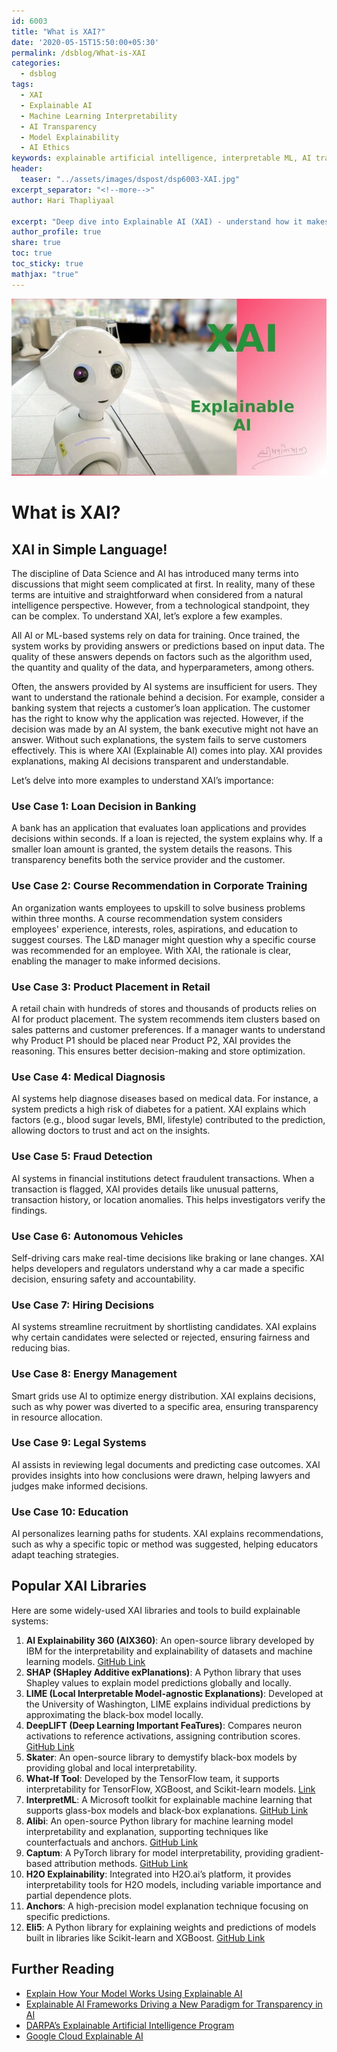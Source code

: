 ```yaml
---
id: 6003    
title: "What is XAI?"
date: '2020-05-15T15:50:00+05:30'
permalink: /dsblog/What-is-XAI
categories:
  - dsblog
tags:
  - XAI
  - Explainable AI
  - Machine Learning Interpretability
  - AI Transparency
  - Model Explainability
  - AI Ethics
keywords: explainable artificial intelligence, interpretable ML, AI transparency, model interpretability, LIME, SHAP, model explanation, AI accountability, responsible AI, AI black box
header:
  teaser: "../assets/images/dspost/dsp6003-XAI.jpg"
excerpt_separator: "<!--more-->"   
author: Hari Thapliyaal   

excerpt: "Deep dive into Explainable AI (XAI) - understand how it makes AI systems transparent and interpretable. Learn about key XAI tools, techniques, and their importance in building trustworthy AI solutions."
author_profile: true   
share: true   
toc: true   
toc_sticky: true 
mathjax: "true"
---
```


![XAI](../assets/images/dspost/dsp6003-XAI.jpg)    
   
# What is XAI?    
   
## XAI in Simple Language!   
   
The discipline of Data Science and AI has introduced many terms into discussions that might seem complicated at first. In reality, many of these terms are intuitive and straightforward when considered from a natural intelligence perspective. However, from a technological standpoint, they can be complex. To understand XAI, let’s explore a few examples.  

All AI or ML-based systems rely on data for training. Once trained, the system works by providing answers or predictions based on input data. The quality of these answers depends on factors such as the algorithm used, the quantity and quality of the data, and hyperparameters, among others.

Often, the answers provided by AI systems are insufficient for users. They want to understand the rationale behind a decision. For example, consider a banking system that rejects a customer’s loan application. The customer has the right to know why the application was rejected. However, if the decision was made by an AI system, the bank executive might not have an answer. Without such explanations, the system fails to serve customers effectively. This is where XAI (Explainable AI) comes into play. XAI provides explanations, making AI decisions transparent and understandable.

Let’s delve into more examples to understand XAI’s importance:

### Use Case 1: Loan Decision in Banking
A bank has an application that evaluates loan applications and provides decisions within seconds. If a loan is rejected, the system explains why. If a smaller loan amount is granted, the system details the reasons. This transparency benefits both the service provider and the customer.

### Use Case 2: Course Recommendation in Corporate Training
An organization wants employees to upskill to solve business problems within three months. A course recommendation system considers employees' experience, interests, roles, aspirations, and education to suggest courses. The L&D manager might question why a specific course was recommended for an employee. With XAI, the rationale is clear, enabling the manager to make informed decisions.

### Use Case 3: Product Placement in Retail
A retail chain with hundreds of stores and thousands of products relies on AI for product placement. The system recommends item clusters based on sales patterns and customer preferences. If a manager wants to understand why Product P1 should be placed near Product P2, XAI provides the reasoning. This ensures better decision-making and store optimization.

### Use Case 4: Medical Diagnosis
AI systems help diagnose diseases based on medical data. For instance, a system predicts a high risk of diabetes for a patient. XAI explains which factors (e.g., blood sugar levels, BMI, lifestyle) contributed to the prediction, allowing doctors to trust and act on the insights.

### Use Case 5: Fraud Detection
AI systems in financial institutions detect fraudulent transactions. When a transaction is flagged, XAI provides details like unusual patterns, transaction history, or location anomalies. This helps investigators verify the findings.

### Use Case 6: Autonomous Vehicles
Self-driving cars make real-time decisions like braking or lane changes. XAI helps developers and regulators understand why a car made a specific decision, ensuring safety and accountability.

### Use Case 7: Hiring Decisions
AI systems streamline recruitment by shortlisting candidates. XAI explains why certain candidates were selected or rejected, ensuring fairness and reducing bias.

### Use Case 8: Energy Management
Smart grids use AI to optimize energy distribution. XAI explains decisions, such as why power was diverted to a specific area, ensuring transparency in resource allocation.

### Use Case 9: Legal Systems
AI assists in reviewing legal documents and predicting case outcomes. XAI provides insights into how conclusions were drawn, helping lawyers and judges make informed decisions.

### Use Case 10: Education
AI personalizes learning paths for students. XAI explains recommendations, such as why a specific topic or method was suggested, helping educators adapt teaching strategies.

## Popular XAI Libraries

Here are some widely-used XAI libraries and tools to build explainable systems:

1. **AI Explainability 360 (AIX360)**: An open-source library developed by IBM for the interpretability and explainability of datasets and machine learning models. [GitHub Link](https://github.com/IBM/AIX360)
2. **SHAP (SHapley Additive exPlanations)**: A Python library that uses Shapley values to explain model predictions globally and locally.
3. **LIME (Local Interpretable Model-agnostic Explanations)**: Developed at the University of Washington, LIME explains individual predictions by approximating the black-box model locally.
4. **DeepLIFT (Deep Learning Important FeaTures)**: Compares neuron activations to reference activations, assigning contribution scores. [GitHub Link](https://github.com/kundajelab/deeplift)
5. **Skater**: An open-source library to demystify black-box models by providing global and local interpretability.
6. **What-If Tool**: Developed by the TensorFlow team, it supports interpretability for TensorFlow, XGBoost, and Scikit-learn models. [Link](https://pair-code.github.io/what-if-tool/)
7. **InterpretML**: A Microsoft toolkit for explainable machine learning that supports glass-box models and black-box explanations. [GitHub Link](https://github.com/interpretml/interpret)
8. **Alibi**: An open-source Python library for machine learning model interpretability and explanation, supporting techniques like counterfactuals and anchors. [GitHub Link](https://github.com/SeldonIO/alibi)
9. **Captum**: A PyTorch library for model interpretability, providing gradient-based attribution methods. [GitHub Link](https://github.com/pytorch/captum)
10. **H2O Explainability**: Integrated into H2O.ai’s platform, it provides interpretability tools for H2O models, including variable importance and partial dependence plots.
11. **Anchors**: A high-precision model explanation technique focusing on specific predictions.
12. **Eli5**: A Python library for explaining weights and predictions of models built in libraries like Scikit-learn and XGBoost. [GitHub Link](https://github.com/TeamHG-Memex/eli5)

## Further Reading

- [Explain How Your Model Works Using Explainable AI](https://www.analyticsvidhya.com/blog/2021/01/explain-how-your-model-works-using-explainable-ai/)
- [Explainable AI Frameworks Driving a New Paradigm for Transparency in AI](https://analyticsindiamag.com/8-explainable-ai-frameworks-driving-a-new-paradigm-for-transparency-in-ai/)
- [DARPA’s Explainable Artificial Intelligence Program](https://www.darpa.mil/program/explainable-artificial-intelligence)
- [Google Cloud Explainable AI](https://cloud.google.com/explainable-ai)
